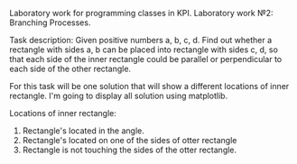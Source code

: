  Laboratory work for programming classes in KPI.
 Laboratory work №2: Branching Processes.


 Task description:
 	Given positive numbers a, b, c, d. Find out whether a rectangle with sides a, b can be placed into
 	rectangle with sides c, d, so that each side of the inner rectangle could be parallel or perpendicular
 	to each side of the other rectangle.


  For this task will be one solution that will show a different locations of inner rectangle. I'm going to display all solution using    matplotlib.
  
   Locations of inner rectangle:
   
   1) Rectangle's located in the angle.
   2) Rectangle's located on one of the sides of otter rectangle
   3) Rectangle is not touching the sides of the otter rectangle.
